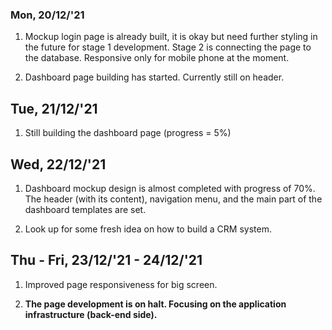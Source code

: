 ### Mon, 20/12/'21
1) Mockup login page is already built, it is okay but need further styling in the future for stage 1 development. Stage 2 is connecting the page to the database. Responsive only for mobile phone at the moment.

2) Dashboard page building has started. Currently still on header.

## Tue, 21/12/'21
1) Still building the dashboard page (progress = 5%)

## Wed, 22/12/'21
1) Dashboard mockup design is almost completed with progress of 70%. The header (with its content), navigation menu, and the main part of the dashboard templates are set.

2) Look up for some fresh idea on how to build a CRM system.

## Thu - Fri, 23/12/'21 - 24/12/'21
1) Improved page responsiveness for big screen.

2) **The page development is on halt. Focusing on the application infrastructure (back-end side).**